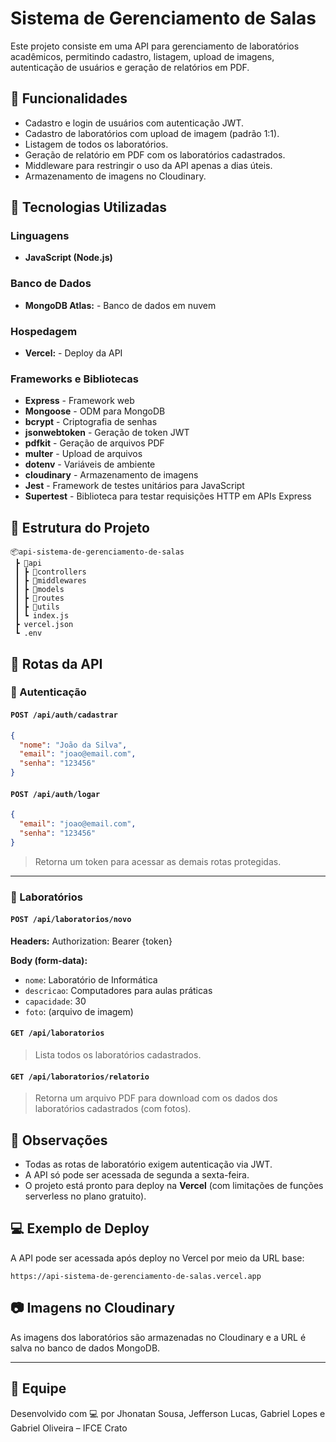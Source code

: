
# Sistema de Gerenciamento de Salas

Este projeto consiste em uma API para gerenciamento de laboratórios acadêmicos, permitindo cadastro, listagem, upload de imagens, autenticação de usuários e geração de relatórios em PDF.

## 📌 Funcionalidades

- Cadastro e login de usuários com autenticação JWT.
- Cadastro de laboratórios com upload de imagem (padrão 1:1).
- Listagem de todos os laboratórios.
- Geração de relatório em PDF com os laboratórios cadastrados.
- Middleware para restringir o uso da API apenas a dias úteis.
- Armazenamento de imagens no Cloudinary.

## 🚀 Tecnologias Utilizadas

### Linguagens
- **JavaScript (Node.js)**

### Banco de Dados
- **MongoDB Atlas:** - Banco de dados em nuvem

### Hospedagem
- **Vercel:** - Deploy da API

### Frameworks e Bibliotecas
- **Express**  - Framework web
- **Mongoose**  - ODM para MongoDB
- **bcrypt**  - Criptografia de senhas
- **jsonwebtoken**  - Geração de token JWT
- **pdfkit**  - Geração de arquivos PDF
- **multer**  - Upload de arquivos
- **dotenv**  - Variáveis de ambiente
- **cloudinary** - Armazenamento de imagens
- **Jest** - Framework de testes unitários para JavaScript
- **Supertest** - Biblioteca para testar requisições HTTP em APIs Express


## 📁 Estrutura do Projeto

```
📦api-sistema-de-gerenciamento-de-salas
 ┣ 📂api
 ┃ ┣ 📂controllers
 ┃ ┣ 📂middlewares
 ┃ ┣ 📂models
 ┃ ┣ 📂routes
 ┃ ┣ 📂utils
 ┃ ┗ index.js
 ┣ vercel.json
 ┗ .env
```

## 🔐 Rotas da API

### 📘 Autenticação

#### `POST /api/auth/cadastrar`

```json
{
  "nome": "João da Silva",
  "email": "joao@email.com",
  "senha": "123456"
}
```

#### `POST /api/auth/logar`

```json
{
  "email": "joao@email.com",
  "senha": "123456"
}
```

> Retorna um token para acessar as demais rotas protegidas.

---

### 🧪 Laboratórios

#### `POST /api/laboratorios/novo`

**Headers:** Authorization: Bearer {token}

**Body (form-data):**

- `nome`: Laboratório de Informática
- `descricao`: Computadores para aulas práticas
- `capacidade`: 30
- `foto`: (arquivo de imagem)

#### `GET /api/laboratorios`

> Lista todos os laboratórios cadastrados.

#### `GET /api/laboratorios/relatorio`

> Retorna um arquivo PDF para download com os dados dos laboratórios cadastrados (com fotos).

## 📝 Observações

- Todas as rotas de laboratório exigem autenticação via JWT.
- A API só pode ser acessada de segunda a sexta-feira.
- O projeto está pronto para deploy na **Vercel** (com limitações de funções serverless no plano gratuito).

## 💻 Exemplo de Deploy

A API pode ser acessada após deploy no Vercel por meio da URL base:

```
https://api-sistema-de-gerenciamento-de-salas.vercel.app
```

## 📷 Imagens no Cloudinary

As imagens dos laboratórios são armazenadas no Cloudinary e a URL é salva no banco de dados MongoDB.

---


## 👥 Equipe
Desenvolvido com 💻 por Jhonatan Sousa, Jefferson Lucas, Gabriel Lopes e Gabriel Oliveira – IFCE Crato
